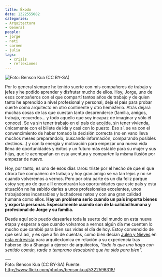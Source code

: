 ```yaml
---
title: Éxodo
date: 1322555082
categories:
- Arquitectura
- General
people:
- jorge
- nati
- carmen
- julia
tags:
  - crisis
  - reflexiones
---
```

![Foto: Benson Kua (CC BY-SA)](/img/post/5322596318_68751291e4_b.jpg)

<p>Por lo general siempre he tenido suerte con mis compañeros de trabajo y jefes y he podido aprender y disfrutar mucho de ellos. Hoy, Jorge, uno de esos compañeros con el que compartí tantos años de trabajo y de quien tanto he aprendido a nivel profesional y personal, deja el país para probar suerte como arquitecto en otro continente y otro hemisferio. Atrás dejará muchas cosas de las que cuestan tanto desprenderse (familia, amigos, trabajo, recuerdos... y todo aquello que soy incapaz de imaginar y sólo él conoce). Se va sin tener trabajo en el país de acojida, sin tener vivienda, únicamente con el billete de ida y casi con lo puesto. Eso sí, se va con el convencimiento de haber tomado la decisión correcta (no en vano lleva muchos meses preparándolo, buscando información, comparando posibles destinos...) y con la energía y motivación para empezar una nueva vida llena de oportunidades y éxitos y un futuro más estable para su mujer y sus hijas, que le acompañan en esta aventura y comparten la misma ilusión por empezar de nuevo.</p><p>Hoy, por tanto, es uno de esos días raros: triste por el hecho de que el que otrora fue compañero de trabajo y hoy gran amigo se va tan lejos y no sé cuando volveremos a vernos. Pero por otra parte es un día feliz porque estoy seguro de que allí encontrarán las oportunidades que este país y esta situación no ha sabido darles a unos profesionales excelentes, unos trabajadores incansables y luchadores natos y con una gran calidad humana como ellos. <strong>Hay un problema serio cuando un país importa bienes y exporta personas. Especialmente cuando son de la calidad humana y profesional de Jorge y su familia.</strong></p><p>Desde aquí solo puedo desearles toda la suerte del mundo en esta nueva etapa y esperar a que cuando volvamos a vernos algún día me cuenten lo mucho que cambió para bien sus vidas el día de hoy. Estoy convencido de que será así, y es que a fin de cuentas, como bien decían <a href="http://www.multido.blogspot.com/">Julen y Nieves</a> en <a href="http://arquitextonica.net/2011/11/21/trabajar-como-arquitecto-en-el-extranjero-experiencias-personales-multido-nieves-merayo-y-julen-asua">esta entrevista</a> para arquitextonica en relación a su experiencia tras haberse ido a Shangai a ejercer de arquitectos,<em> "todo lo que uno haga con sentido común, tarde o temprano descubrirá que ha sido para bien".</em></p><p>---<br>Foto: Benson Kua (CC BY-SA) Fuente: <a href="http://www.flickr.com/photos/bensonkua/5322596318/">http://www.flickr.com/photos/bensonkua/5322596318/</a></p>
